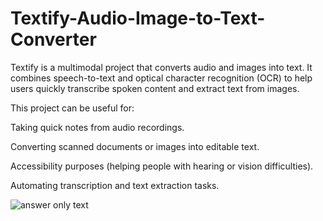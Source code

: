 # Textify-Audio-Image-to-Text-Converter

Textify is a multimodal project that converts audio and images into text.
It combines speech-to-text and optical character recognition (OCR) to help users quickly transcribe spoken content and extract text from images.

This project can be useful for:

Taking quick notes from audio recordings.

Converting scanned documents or images into editable text.

Accessibility purposes (helping people with hearing or vision difficulties).

Automating transcription and text extraction tasks.

![answer only text](https://github.com/user-attachments/assets/5febaa62-7d0e-4ace-82b1-8ce638239c72)

